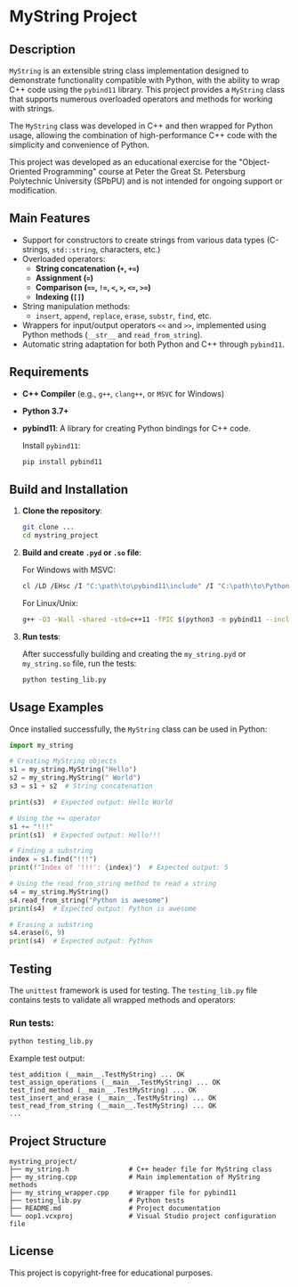 # MyString Project

## Description
`MyString` is an extensible string class implementation designed to demonstrate functionality compatible with Python, with the ability to wrap C++ code using the `pybind11` library. This project provides a `MyString` class that supports numerous overloaded operators and methods for working with strings.

The `MyString` class was developed in C++ and then wrapped for Python usage, allowing the combination of high-performance C++ code with the simplicity and convenience of Python.

This project was developed as an educational exercise for the "Object-Oriented Programming" course at Peter the Great St. Petersburg Polytechnic University (SPbPU) and is not intended for ongoing support or modification.

## Main Features
- Support for constructors to create strings from various data types (C-strings, `std::string`, characters, etc.)
- Overloaded operators:
  - **String concatenation (`+`, `+=`)**
  - **Assignment (`=`)**
  - **Comparison (`==`, `!=`, `<`, `>`, `<=`, `>=`)**
  - **Indexing (`[]`)**
- String manipulation methods:
  - `insert`, `append`, `replace`, `erase`, `substr`, `find`, etc.
- Wrappers for input/output operators `<<` and `>>`, implemented using Python methods (`__str__` and `read_from_string`).
- Automatic string adaptation for both Python and C++ through `pybind11`.

## Requirements
- **C++ Compiler** (e.g., `g++`, `clang++`, or `MSVC` for Windows)
- **Python 3.7+**
- **pybind11**: A library for creating Python bindings for C++ code.
  
  Install `pybind11`:
  ```bash
  pip install pybind11
  ```

## Build and Installation
1. **Clone the repository**:
   ```bash
   git clone ...
   cd mystring_project
   ```

2. **Build and create `.pyd` or `.so` file**:
   
   For Windows with MSVC:
   ```bash
   cl /LD /EHsc /I "C:\path\to\pybind11\include" /I "C:\path\to\Python\Include" my_string_wrapper.cpp my_string.cpp /link /LIBPATH:"C:\path\to\Python\libs" python311.lib /OUT:my_string.pyd
   ```
   
   For Linux/Unix:
   ```bash
   g++ -O3 -Wall -shared -std=c++11 -fPIC $(python3 -m pybind11 --includes) my_string.cpp my_string_wrapper.cpp -o my_string$(python3-config --extension-suffix)
   ```

3. **Run tests**:
   
   After successfully building and creating the `my_string.pyd` or `my_string.so` file, run the tests:
   ```bash
   python testing_lib.py
   ```

## Usage Examples
Once installed successfully, the `MyString` class can be used in Python:

```python
import my_string

# Creating MyString objects
s1 = my_string.MyString("Hello")
s2 = my_string.MyString(" World")
s3 = s1 + s2  # String concatenation

print(s3)  # Expected output: Hello World

# Using the += operator
s1 += "!!!"
print(s1)  # Expected output: Hello!!!

# Finding a substring
index = s1.find("!!!")
print(f"Index of '!!!': {index}")  # Expected output: 5

# Using the read_from_string method to read a string
s4 = my_string.MyString()
s4.read_from_string("Python is awesome")
print(s4)  # Expected output: Python is awesome

# Erasing a substring
s4.erase(6, 9)
print(s4)  # Expected output: Python
```

## Testing
The `unittest` framework is used for testing. The `testing_lib.py` file contains tests to validate all wrapped methods and operators:

### Run tests:
```bash
python testing_lib.py
```

Example test output:
```
test_addition (__main__.TestMyString) ... OK
test_assign_operations (__main__.TestMyString) ... OK
test_find_method (__main__.TestMyString) ... OK
test_insert_and_erase (__main__.TestMyString) ... OK
test_read_from_string (__main__.TestMyString) ... OK
...
```

## Project Structure
```
mystring_project/
├── my_string.h               # C++ header file for MyString class
├── my_string.cpp             # Main implementation of MyString methods
├── my_string_wrapper.cpp     # Wrapper file for pybind11
├── testing_lib.py            # Python tests
├── README.md                 # Project documentation
└── oop1.vcxproj              # Visual Studio project configuration file
```

## License
This project is copyright-free for educational purposes.

